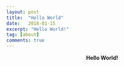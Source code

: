 ```yaml
---
layout: post
title:  "Hello World"
date:   2018-01-15
excerpt: "Hello World!"
tag: [about]
comments: true
---
```


<center>
    <b>Hello World!</b>
</center>
